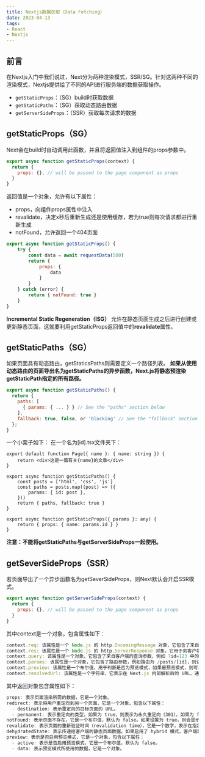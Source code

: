 ```yaml
---
title: Nextjs数据获取（Data Fetching）
date: 2023-04-13
tags:
- React
- Nextjs
---
```


## 前言

在Nextjs入门中我们说过，Next分为两种渲染模式，SSR/SG。针对这两种不同的渲染模式，Nextjs提供给了不同的API进行服务端的数据获取操作。
- `getStaticProps`：（SG）build时获取数据
- `getStaticPaths`：（SG）获取动态路由数据
- `getServerSideProps`：（SSR）获取每次请求的数据

## getStaticProps（SG）
Next会在build时自动调用此函数，并且将返回值注入到组件的props参数中。
```jsx
export async function getStaticProps(context) {
  return {
    props: {}, // will be passed to the page component as props
  }
}
```
返回值是一个对象，允许有以下属性：
- props，向组件props属性中注入
- revalidate，决定x秒后重新生成还是使用缓存，若为true则每次请求都进行重新生成
- notFound，允许返回一个404页面
```js
export async function getStaticProps() {
    try {
        const data = await requestData(500)
        return {
            props: {
                data
            }
        }
    } catch (error) {
        return { notFound: true }
    }
}
```

**Incremental Static Regeneration（ISG）**
允许在静态页面生成之后进行创建或更新静态页面，这就要利用getStaticProps返回值中的**revalidate**属性。


## getStaticPaths（SG）
如果页面具有动态路由，getStaticsPaths则需要定义一个路径列表。
**如果从使用动态路由的页面导出名为getStaticPaths的异步函数，Next.js将静态预渲染getStaticPath指定的所有路径。**
```jsx
export async function getStaticPaths() {
  return {
    paths: [
      { params: { ... } } // See the "paths" section below
    ],
    fallback: true, false, or 'blocking' // See the "fallback" section below
  };
}
```
一个小栗子如下：
在一个名为[id].tsx文件夹下：
```tsx
export default function Page({ name }: { name: string }) {
    return <div>这是一篇有关{name}的文章</div>
}

export async function getStaticPaths() {
    const posts = ['html', 'css', 'js']
    const paths = posts.map((post) => ({
        params: { id: post },
    }))
    return { paths, fallback: true }
}

export async function getStaticProps({ params }: any) {
    return { props: { name: params.id } }
}
```
**注意：不能将getStaticPaths与getServerSideProps一起使用。**

## getSeverSideProps（SSR）
若页面导出了一个异步函数名为getSeverSideProps，则Next默认会开启SSR模式。
```jsx
export async function getServerSideProps(context) {
  return {
    props: {}, // will be passed to the page component as props
  }
}
```
其中context是一个对象，包含属性如下：
```js
context.req: 该属性是一个 Node.js 的 http.IncomingMessage 对象，它包含了来自客户端的请求信息，例如请求头、请求方法等等。
context.res: 该属性是一个 Node.js 的 http.ServerResponse 对象，它用于向客户端发送响应，例如设置响应头、响应状态码等等。
context.query: 该属性是一个对象，它包含了来自客户端的查询参数，例如 ?id=123 中的 id 参数可以通过 context.query.id 获取。
context.params: 该属性是一个对象，它包含了路由参数，例如路由为 /posts/[id]，则访问 /posts/123 时，context.params 中会包含 { id: '123' }。
context.preview: 该属性是一个布尔值，用于判断是否为预览模式，如果是预览模式，则可以显示未发布的内容。
context.resolvedUrl: 该属性是一个字符串，它表示在 Next.js 内部解析后的 URL，通常与 context.req.url 不同，因为 Next.js 可以通过路由配置将一个 URL 映射到另一个 URL。
```
其中返回对象包含属性如下：
```js
props: 表示页面渲染所需的数据，它是一个对象。
redirect: 表示将用户重定向到另一个页面，它是一个对象，包含以下属性：
  - destination: 表示重定向的目标页面的 URL。
  - permanent: 表示重定向的类型，如果为 true，则表示为永久重定向（301），如果为 false，则表示为临时重定向（302）。
notFound: 表示页面不存在，它是一个布尔值，默认为 false。如果设置为 true，则会显示 404 页面。
revalidate: 表示页面的重新验证时间（revalidation time），它是一个数字，表示在指定的秒数内不需要重新生成页面。如果不设置该属性，则页面将在每个请求时重新生成。设置为 false 则表示该页面不应该被缓存。
dehydratedState: 表示传递给客户端的静态页面数据。如果启用了 hybrid 模式，客户端将使用该数据进行初次渲染。
preview: 表示是否启用预览模式，它是一个对象，包含以下属性：
  - active: 表示是否启用预览模式，它是一个布尔值，默认为 false。
  - data: 表示预览模式所使用的数据，它是一个对象。
```